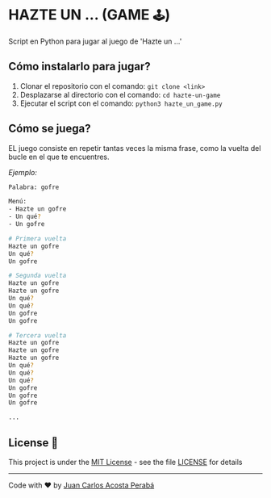 # HAZTE UN ... (GAME `🕹`)

Script en Python para jugar al juego de 'Hazte un ...'

## Cómo instalarlo para jugar?

1. Clonar el repositorio con el comando: `git clone <link>`
2. Desplazarse al directorio con el comando: `cd hazte-un-game`
3. Ejecutar el script con el comando: `python3 hazte_un_game.py`

## Cómo se juega?

EL juego consiste en repetir tantas veces la misma frase, como la vuelta del bucle en el que te encuentres.

_Ejemplo:_

```bash
Palabra: gofre

Menú:
- Hazte un gofre
- Un qué?
- Un gofre

# Primera vuelta
Hazte un gofre
Un qué?
Un gofre

# Segunda vuelta
Hazte un gofre
Hazte un gofre
Un qué?
Un qué?
Un gofre
Un gofre

# Tercera vuelta
Hazte un gofre
Hazte un gofre
Hazte un gofre
Un qué?
Un qué?
Un qué?
Un gofre
Un gofre
Un gofre

...
```

## License 📄

This project is under the [MIT License](https://opensource.org/licenses/MIT) - see the file [LICENSE](./LICENSE) for details

---

Code with ❤️ by [Juan Carlos Acosta Perabá](https://github.com/JuanCarlosAcostaPeraba)
